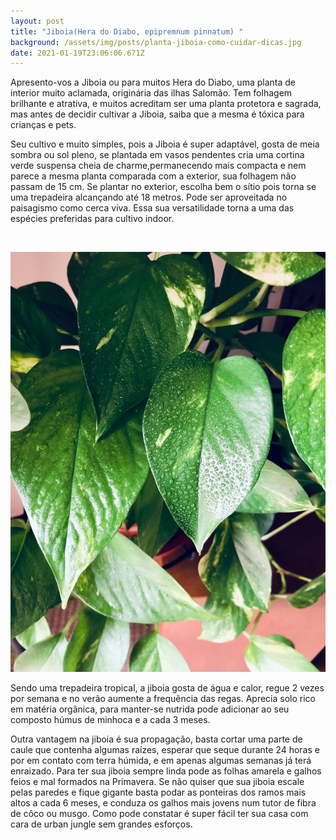 ```yaml
---
layout: post
title: "Jiboia(Hera do Diabo, epipremnum pinnatum) "
background: /assets/img/posts/planta-jiboia-como-cuidar-dicas.jpg
date: 2021-01-19T23:06:06.671Z
---
```

Apresento-vos a Jiboia ou para muitos Hera do Diabo, uma planta de interior muito aclamada, originária das ilhas Salomão. 
Tem folhagem brilhante e atrativa, e muitos acreditam ser uma planta protetora e sagrada, mas antes de decidir cultivar a Jiboia, saiba que a mesma é tóxica para crianças e pets. 

Seu cultivo e muito simples, pois a Jiboia é super adaptável, gosta de meia sombra ou sol pleno, se plantada em vasos pendentes cria uma cortina verde suspensa cheia de charme,permanecendo mais compacta e nem parece a mesma planta comparada com a exterior, sua folhagem não passam de 15 cm. Se plantar no exterior, escolha bem o sítio pois torna se uma trepadeira alcançando até 18 metros. Pode ser aproveitada no paisagismo como cerca viva. Essa sua versatilidade torna a uma das espécies preferidas para cultivo indoor.

![]()

![](/assets/img/posts/rsz_sandra-martins-y33thhredag-unsplash.jpg)

Sendo uma trepadeira tropical, a jiboia gosta de água e calor, regue 2 vezes por semana e no verão aumente a frequência das regas. Aprecia solo rico em matéria orgânica, para manter-se nutrida pode adicionar ao seu composto húmus de minhoca e a cada 3 meses. 

Outra vantagem na jiboia é sua propagação, basta cortar uma parte de caule que contenha algumas raízes, esperar que seque durante 24 horas e por em contato com terra húmida, e em apenas algumas semanas já terá enraizado. Para ter sua jiboia sempre linda pode as folhas amarela e galhos feios e mal formados na Primavera. 
Se não quiser que sua jiboia escale pelas paredes e fique gigante basta podar as ponteiras dos ramos mais altos a cada 6 meses, e conduza os galhos mais jovens num tutor de fibra de côco ou musgo. 
Como pode constatar é super fácil ter sua casa com cara de urban jungle sem grandes esforços. 

![]()

![]()
